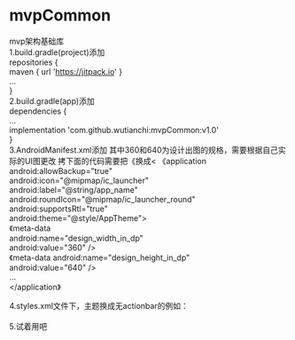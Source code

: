 # mvpCommon   
mvp架构基础库  
1.build.gradle(project)添加  
repositories {  
        maven { url 'https://jitpack.io' }  
        ...  
    }  
2.build.gradle(app)添加   
dependencies {  
    ...  
    implementation 'com.github.wutianchi:mvpCommon:v1.0'  
}  
3.AndroidManifest.xml添加 其中360和640为设计出图的规格，需要根据自己实际的UI图更改  拷下面的代码需要把《换成<
    《application  
        android:allowBackup="true"  
        android:icon="@mipmap/ic_launcher"  
        android:label="@string/app_name"  
        android:roundIcon="@mipmap/ic_launcher_round"  
        android:supportsRtl="true"  
        android:theme="@style/AppTheme">  
        《meta-data  
            android:name="design_width_in_dp"  
            android:value="360" />  
        《meta-data
            android:name="design_height_in_dp"  
            android:value="640" />  
       ...  
    </application》 
    
4.styles.xml文件下，主题换成无actionbar的例如：  
    <style name="AppTheme" parent="Theme.AppCompat.Light.NoActionBar">  
        <!-- Customize your theme here. -->  
    </style>  
5.试着用吧  

    
